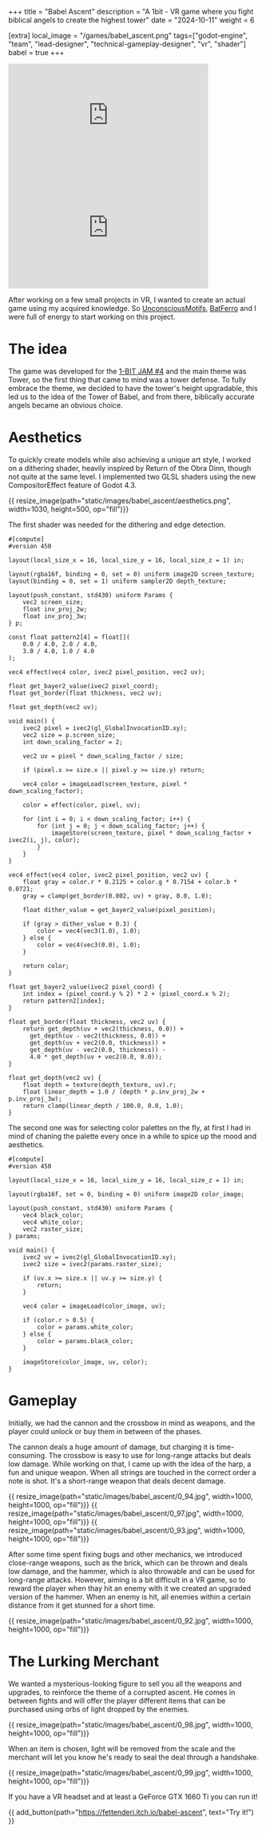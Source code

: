 +++
title = "Babel Ascent"
description = "A 1bit - VR game where you fight biblical angels to create the highest tower"
date = "2024-10-11"
weight = 6

[extra]
local_image = "/games/babel_ascent.png"
tags=["godot-engine", "team", "lead-designer", "technical-gameplay-designer", "vr", "shader"]
babel = true
+++
<div class = "gallery">
<iframe width="400" height="225" class ="gallery-video" src="https://www.youtube.com/embed/gEMYtLm-8uY?si=rjLIaHoLB0D_y3Nd" title="Babel Ascent Trailer" frameborder="0" allow="accelerometer; autoplay; clipboard-write; encrypted-media; gyroscope; picture-in-picture; web-share" referrerpolicy="strict-origin-when-cross-origin" allowfullscreen></iframe>
<iframe width="400" height="225" class ="gallery-video" src="https://www.youtube.com/embed/StAaA7DYxMg?si=MtQHS2mt9SeBrxY8" title="Babel Ascent Playthrough" frameborder="0" allow="accelerometer; autoplay; clipboard-write; encrypted-media; gyroscope; picture-in-picture; web-share" referrerpolicy="strict-origin-when-cross-origin" allowfullscreen></iframe>
</div>

After working on a few small projects in VR, I wanted to create an actual game using my acquired knowledge. So [UnconsciousMotifs](https://unconscious-motifs.itch.io), [BatFerro](https://itch.io/profile/andrea-ferretti) and I were full of energy to start working on this project.

# The idea
The game was developed for the [1-BIT JAM #4](https://itch.io/jam/1-bit-jam-4) and the main theme was Tower, so the first thing that came to mind was a tower defense. To fully embrace the theme, we decided to have the tower's height upgradable, this led us to the idea of the Tower of Babel, and from there, biblically accurate angels became an obvious choice.

# Aesthetics
To quickly create models while also achieving a unique art style, I worked on a dithering shader, heavily inspired by Return of the Obra Dinn, though not quite at the same level. I implemented two GLSL shaders using the new CompositorEffect feature of Godot 4.3.

<div class = "gallery">
{{ resize_image(path="static/images/babel_ascent/aesthetics.png", width=1030, height=500, op="fill")}}
</div>

The first shader was needed for the dithering and edge detection.

``` comp, linenos
#[compute]
#version 450

layout(local_size_x = 16, local_size_y = 16, local_size_z = 1) in;

layout(rgba16f, binding = 0, set = 0) uniform image2D screen_texture;
layout(binding = 0, set = 1) uniform sampler2D depth_texture;

layout(push_constant, std430) uniform Params {
    vec2 screen_size;
    float inv_proj_2w;
    float inv_proj_3w;
} p;

const float pattern2[4] = float[](
    0.0 / 4.0, 2.0 / 4.0,
    3.0 / 4.0, 1.0 / 4.0
);

vec4 effect(vec4 color, ivec2 pixel_position, vec2 uv);

float get_bayer2_value(ivec2 pixel_coord);
float get_border(float thickness, vec2 uv);

float get_depth(vec2 uv);

void main() {
    ivec2 pixel = ivec2(gl_GlobalInvocationID.xy);
    vec2 size = p.screen_size;
    int down_scaling_factor = 2;

    vec2 uv = pixel * down_scaling_factor / size;

    if (pixel.x >= size.x || pixel.y >= size.y) return;
		
    vec4 color = imageLoad(screen_texture, pixel * down_scaling_factor);
	
    color = effect(color, pixel, uv);
	
    for (int i = 0; i < down_scaling_factor; i++) {
        for (int j = 0; j < down_scaling_factor; j++) {
            imageStore(screen_texture, pixel * down_scaling_factor + ivec2(i, j), color);
        }
    }
}

vec4 effect(vec4 color, ivec2 pixel_position, vec2 uv) {
    float gray = color.r * 0.2125 + color.g * 0.7154 + color.b * 0.0721;
    gray = clamp(get_border(0.002, uv) + gray, 0.0, 1.0);
	
    float dither_value = get_bayer2_value(pixel_position);
	
    if (gray > dither_value + 0.3) {
        color = vec4(vec3(1.0), 1.0);
    } else {
        color = vec4(vec3(0.0), 1.0);
    }
	
    return color;
}

float get_bayer2_value(ivec2 pixel_coord) {
    int index = (pixel_coord.y % 2) * 2 + (pixel_coord.x % 2);
    return pattern2[index];
}

float get_border(float thickness, vec2 uv) {
    return get_depth(uv + vec2(thickness, 0.0)) +
      get_depth(uv - vec2(thickness, 0.0)) +
      get_depth(uv + vec2(0.0, thickness)) +
      get_depth(uv - vec2(0.0, thickness)) -
      4.0 * get_depth(uv + vec2(0.0, 0.0));
}

float get_depth(vec2 uv) {
    float depth = texture(depth_texture, uv).r;
    float linear_depth = 1.0 / (depth * p.inv_proj_2w + p.inv_proj_3w);
    return clamp(linear_depth / 100.0, 0.0, 1.0);
}
```

The second one was for selecting color palettes on the fly, at first I had in mind of chaning the palette every once in a while to spice up the mood and aesthetics.

``` comp, linenos
#[compute]
#version 450

layout(local_size_x = 16, local_size_y = 16, local_size_z = 1) in;

layout(rgba16f, set = 0, binding = 0) uniform image2D color_image;

layout(push_constant, std430) uniform Params {
	vec4 black_color;
	vec4 white_color;
	vec2 raster_size;
} params;

void main() {
	ivec2 uv = ivec2(gl_GlobalInvocationID.xy);
	ivec2 size = ivec2(params.raster_size);

	if (uv.x >= size.x || uv.y >= size.y) {
		return;
	}

	vec4 color = imageLoad(color_image, uv);

	if (color.r > 0.5) {
		color = params.white_color;
	} else {
		color = params.black_color;
	}
	
	imageStore(color_image, uv, color);
}
```

# Gameplay

Initially, we had the cannon and the crossbow in mind as weapons, and the player could unlock or buy them in between of the phases.

The cannon deals a huge amount of damage, but charging it is time-consuming. The crossbow is easy to use for long-range attacks but deals low damage. While working on that, I came up with the idea of the harp, a fun and unique weapon. When all strings are touched in the correct order a note is shot. It's a short-range weapon that deals decent damage.

<div class = "gallery">
{{ resize_image(path="static/images/babel_ascent/0_94.jpg", width=1000, height=1000, op="fill")}}
{{ resize_image(path="static/images/babel_ascent/0_97.jpg", width=1000, height=1000, op="fill")}}
{{ resize_image(path="static/images/babel_ascent/0_93.jpg", width=1000, height=1000, op="fill")}}
</div>

After some time spent fixing bugs and other mechanics, we introduced close-range weapons, such as the brick, which can be thrown and deals low damage, and the hammer, which is also throwable and can be used for long-range attacks. However, aiming is a bit difficult in a VR game, so to reward the player when thay hit an enemy with it we created an upgraded version of the hammer. When an enemy is hit, all enemies within a certain distance from it get stunned for a short time.

<div class = "gallery">
{{ resize_image(path="static/images/babel_ascent/0_92.jpg", width=1000, height=1000, op="fill")}}
</div>

# The Lurking Merchant

We wanted a mysterious-looking figure to sell you all the weapons and upgrades, to reinforce the theme of a corrupted ascent. He comes in between fights and will offer the player different items that can be purchased using orbs of light dropped by the enemies. 

<div class = "gallery">
{{ resize_image(path="static/images/babel_ascent/0_98.jpg", width=1000, height=1000, op="fill")}}
</div>

When an item is chosen, light will be removed from the scale and the merchant will let you know he's ready to seal the deal through a handshake.

<div class = "gallery">
{{ resize_image(path="static/images/babel_ascent/0_99.jpg", width=1000, height=1000, op="fill")}}
</div>

If you have a VR headset and at least a GeForce GTX 1660 Ti you can run it!

{{ add_button(path="https://fettenderi.itch.io/babel-ascent", text="Try it!") }}